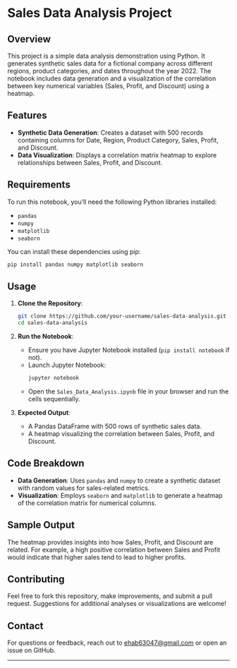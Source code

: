 # Sales Data Analysis Project

## Overview
This project is a simple data analysis demonstration using Python. It generates synthetic sales data for a fictional company across different regions, product categories, and dates throughout the year 2022. The notebook includes data generation and a visualization of the correlation between key numerical variables (Sales, Profit, and Discount) using a heatmap.

## Features
- **Synthetic Data Generation**: Creates a dataset with 500 records containing columns for Date, Region, Product Category, Sales, Profit, and Discount.
- **Data Visualization**: Displays a correlation matrix heatmap to explore relationships between Sales, Profit, and Discount.

## Requirements
To run this notebook, you’ll need the following Python libraries installed:
- `pandas`
- `numpy`
- `matplotlib`
- `seaborn`

You can install these dependencies using pip:
```bash
pip install pandas numpy matplotlib seaborn
```

## Usage
1. **Clone the Repository**:
   ```bash
   git clone https://github.com/your-username/sales-data-analysis.git
   cd sales-data-analysis
   ```

2. **Run the Notebook**:
   - Ensure you have Jupyter Notebook installed (`pip install notebook` if not).
   - Launch Jupyter Notebook:
     ```bash
     jupyter notebook
     ```
   - Open the `Sales_Data_Analysis.ipynb` file in your browser and run the cells sequentially.

3. **Expected Output**:
   - A Pandas DataFrame with 500 rows of synthetic sales data.
   - A heatmap visualizing the correlation between Sales, Profit, and Discount.

## Code Breakdown
- **Data Generation**: Uses `pandas` and `numpy` to create a synthetic dataset with random values for sales-related metrics.
- **Visualization**: Employs `seaborn` and `matplotlib` to generate a heatmap of the correlation matrix for numerical columns.

## Sample Output
The heatmap provides insights into how Sales, Profit, and Discount are related. For example, a high positive correlation between Sales and Profit would indicate that higher sales tend to lead to higher profits.

## Contributing
Feel free to fork this repository, make improvements, and submit a pull request. Suggestions for additional analyses or visualizations are welcome!

## Contact
For questions or feedback, reach out to [ehab63047@gmail.com](mailto:ehab63047@gmail.com) or open an issue on GitHub.

---

